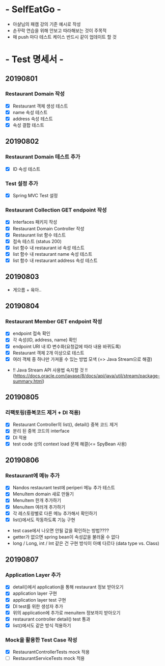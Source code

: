 # - SelfEatGo -

* 아샬님의 패캠 강의 기준 예시로 작성
* 손꾸락 연습을 위해 안보고 따라해보는 것이 주목적
* 매 push 마다 테스트 케이스 반드시 같이 업데이트 할 것 

# - Test 명세서 -
## 20190801
### Restaurant Domain 작성
- [X] Restaurant 객체 생성 테스트
- [X] name 속성 테스트
- [X] address 속성 테스트
- [X] 속성 결합 테스트

## 20190802
### Restaurant Domain 테스트 추가
- [X] ID 속성 테스트

### Test 설정 추가
- [X] Spring MVC Test 설정

### Restaurant Collection GET endpoint 작성
- [X] Interfaces 패키지 작성
- [X] Restaurant Domain Controller 작성
- [X] Restaurant list 함수 테스트
- [X] 접속 테스트 (status 200)
- [X] list 함수 내 restaurant id 속성 테스트
- [X] list 함수 내 restaurant name 속성 테스트
- [X] list 함수 내 restaurant address 속성 테스트

## 20190803
- 게으름 + 육아..

## 20190804

### Restaurant Member GET endpoint 작성
- [X] endpoint 접속 확인
- [X] 각 속성(ID, address, name) 확인
- [X] endpoint URI 내 ID 변수화(요청값에 따라 내용 바뀌도록)
- [X] Restaurant 객체 2개 이상으로 테스트
- [X] 여러 객체 중 하나만 가져올 수 있는 방법 모색 (=> Java Stream으로 해결)
* !! Java Stream API 사용법 숙지할 것 !! (https://docs.oracle.com/javase/8/docs/api/java/util/stream/package-summary.html)

## 20190805

### 리팩토링(중복코드 제거 + DI 적용)
- [X] Restaurant Controller의 list(), detail() 중복 코드 제거
- [X] 분리 된 중복 코드의 interface
- [X] DI 적용
- [X] test code 상의 context load 문제 해결(<= SpyBean 사용)

## 20190806

### Restaurant에 메뉴 추가
- [X] Nandos restaurant test에 periperi 메뉴 추가 테스트
- [X] MenuItem domain 새로 만들기
- [X] MenuItem 한개 추가하기
- [X] MenuItem 여러개 추가하기
- [X] 각 레스토랑별로 다른 메뉴 추가해서 확인하기
- [X] list()에서도 작동하도록 기능 구현

* test case에서 나오면 안될 값을 확인하는 방법????
* getter가 없으면 spring bean이 속성값을 불러올 수 없다
* long / Long, int / Int 같은 건 구현 방식이 아예 다르다 (data type vs. Class)

## 20190807

### Application Layer 추가
- [X] detail()에서 application을 통해 restaurant 정보 받아오기
- [X] application layer 구현
- [X] application layer test 구현
- [X] DI test를 위한 생성자 추가
- [X] 위의 application에 추가로 menuitem 정보까지 받아오기
- [X] restaurant controller detail() test 통과
- [X] list()에서도 같은 방식 적용하기

### Mock을 활용한 Test Case 작성
- [X] RestaurantControllerTests mock 적용
- [ ] RestaurantServiceTests mock 적용